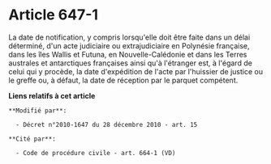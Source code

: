 # Article 647-1

La date de notification, y compris lorsqu'elle doit être faite dans un délai déterminé, d'un acte judiciaire ou
extrajudiciaire en Polynésie française, dans les îles Wallis et Futuna, en Nouvelle-Calédonie et dans les Terres australes et
antarctiques françaises ainsi qu'à l'étranger est, à l'égard de celui qui y procède, la date d'expédition de l'acte par
l'huissier de justice ou le greffe ou, à défaut, la date de réception par le parquet compétent.

**Liens relatifs à cet article**

	**Modifié par**:

	  - Décret n°2010-1647 du 28 décembre 2010 - art. 15

	**Cité par**:

	  - Code de procédure civile - art. 664-1 (VD)
